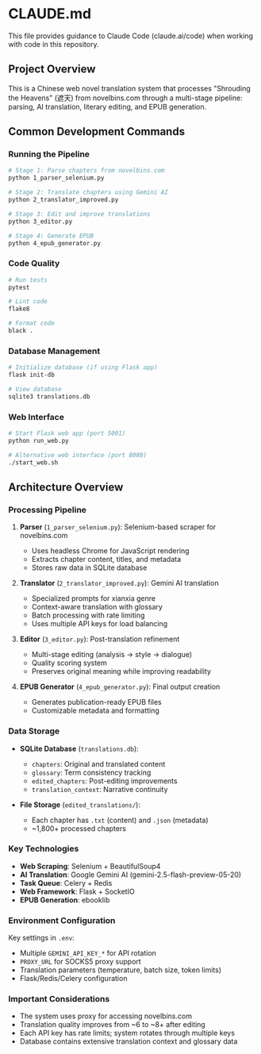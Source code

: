 # CLAUDE.md

This file provides guidance to Claude Code (claude.ai/code) when working with code in this repository.

## Project Overview

This is a Chinese web novel translation system that processes "Shrouding the Heavens" (遮天) from novelbins.com through a multi-stage pipeline: parsing, AI translation, literary editing, and EPUB generation.

## Common Development Commands

### Running the Pipeline
```bash
# Stage 1: Parse chapters from novelbins.com
python 1_parser_selenium.py

# Stage 2: Translate chapters using Gemini AI
python 2_translator_improved.py

# Stage 3: Edit and improve translations
python 3_editor.py

# Stage 4: Generate EPUB
python 4_epub_generator.py
```

### Code Quality
```bash
# Run tests
pytest

# Lint code
flake8

# Format code
black .
```

### Database Management
```bash
# Initialize database (if using Flask app)
flask init-db

# View database
sqlite3 translations.db
```

### Web Interface
```bash
# Start Flask web app (port 5001)
python run_web.py

# Alternative web interface (port 8080)
./start_web.sh
```

## Architecture Overview

### Processing Pipeline
1. **Parser** (`1_parser_selenium.py`): Selenium-based scraper for novelbins.com
   - Uses headless Chrome for JavaScript rendering
   - Extracts chapter content, titles, and metadata
   - Stores raw data in SQLite database

2. **Translator** (`2_translator_improved.py`): Gemini AI translation
   - Specialized prompts for xianxia genre
   - Context-aware translation with glossary
   - Batch processing with rate limiting
   - Uses multiple API keys for load balancing

3. **Editor** (`3_editor.py`): Post-translation refinement
   - Multi-stage editing (analysis → style → dialogue)
   - Quality scoring system
   - Preserves original meaning while improving readability

4. **EPUB Generator** (`4_epub_generator.py`): Final output creation
   - Generates publication-ready EPUB files
   - Customizable metadata and formatting

### Data Storage
- **SQLite Database** (`translations.db`):
  - `chapters`: Original and translated content
  - `glossary`: Term consistency tracking
  - `edited_chapters`: Post-editing improvements
  - `translation_context`: Narrative continuity
  
- **File Storage** (`edited_translations/`):
  - Each chapter has `.txt` (content) and `.json` (metadata)
  - ~1,800+ processed chapters

### Key Technologies
- **Web Scraping**: Selenium + BeautifulSoup4
- **AI Translation**: Google Gemini AI (gemini-2.5-flash-preview-05-20)
- **Task Queue**: Celery + Redis
- **Web Framework**: Flask + SocketIO
- **EPUB Generation**: ebooklib

### Environment Configuration
Key settings in `.env`:
- Multiple `GEMINI_API_KEY_*` for API rotation
- `PROXY_URL` for SOCKS5 proxy support
- Translation parameters (temperature, batch size, token limits)
- Flask/Redis/Celery configuration

### Important Considerations
- The system uses proxy for accessing novelbins.com
- Translation quality improves from ~6 to ~8+ after editing
- Each API key has rate limits; system rotates through multiple keys
- Database contains extensive translation context and glossary data